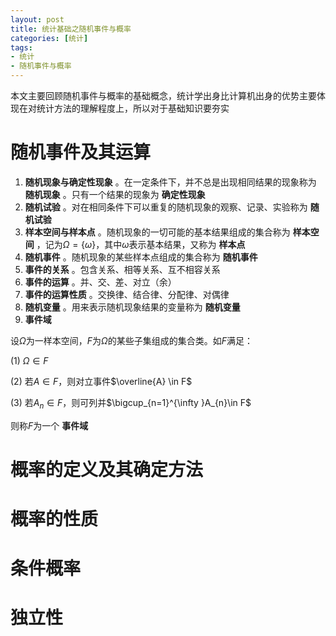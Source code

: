 ```yaml
---
layout: post
title: 统计基础之随机事件与概率
categories: [统计]
tags:
- 统计
- 随机事件与概率
---
```


本文主要回顾随机事件与概率的基础概念，统计学出身比计算机出身的优势主要体现在对统计方法的理解程度上，所以对于基础知识要夯实

# 随机事件及其运算

1. **随机现象与确定性现象** 。在一定条件下，并不总是出现相同结果的现象称为 **随机现象** 。只有一个结果的现象为 **确定性现象**
2. **随机试验** 。对在相同条件下可以重复的随机现象的观察、记录、实验称为 **随机试验**
3. **样本空间与样本点** 。随机现象的一切可能的基本结果组成的集合称为 **样本空间** ，记为$\Omega=\left\{\omega\right\}$，其中$\omega$表示基本结果，又称为 **样本点**
4. **随机事件** 。随机现象的某些样本点组成的集合称为 **随机事件**
5. **事件的关系** 。包含关系、相等关系、互不相容关系
6. **事件的运算** 。并、交、差、对立（余）
7. **事件的运算性质** 。交换律、结合律、分配律、对偶律
8. **随机变量** 。用来表示随机现象结果的变量称为 **随机变量**
9. **事件域**

设$\Omega$为一样本空间，$F$为$\Omega$的某些子集组成的集合类。如$F$满足：

(1) $\Omega \in F$

(2) 若$A \in F$，则对立事件$\overline{A} \in F$

(3) 若$A_{n}\in F$，则可列并$\bigcup_{n=1}^{\infty }A_{n}\in F$

则称$F$为一个 **事件域**


# 概率的定义及其确定方法

# 概率的性质

# 条件概率

# 独立性
